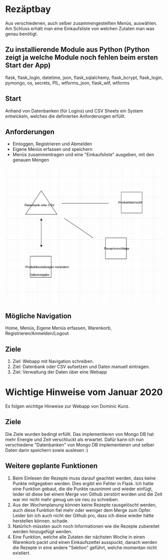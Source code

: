 # Rezäptbay

Aus verschiedenen, auch selber zusammengestellten Menüs, auswählen. Am Schluss erhält man eine Einkaufsliste von welchen Zutaten man was genau benötigt.

## Zu installierende Module aus Python (Python zeigt ja welche Module noch fehlen beim ersten Start der App)
flask,
 flask_login,
 datetime,
 json,
 flask_sqlalchemy,
 flask_bcrypt,
 flask_login,
 pymongo,
 os,
 secrets,
 PIL,
 wtforms_json,
 flask_wtf,
 wtforms

## Start

Anhand von Datenbanken (für Logins) und CSV Sheets ein System entwickeln, welches die definierten Anforderungen erfüllt.

## Anforderungen

- Einloggen, Registrieren und Abmelden
- Eigene Menüs erfassen und speichern
- Menüs zusammentragen und eine "Einkaufsliste" ausgeben, mit den genauen Mengen

![alt text](https://github.com/Dodorus/PROG2/blob/master/pages.png)

## Mögliche Navigation

Home, Menüs, Eigene Menüs erfassen, Warenkorb, Registrieren/Anmelden/Logout

## Ziele

1. Ziel: Webapp mit Navigation schreiben.
2. Ziel: Datenbank oder CSV aufsetzen und Daten manuell eintragen.
3. Ziel: Verwaltung der Daten über eine Webapp

# Wichtige Hinweise vom Januar 2020

Es folgen wichtige Hinweise zur Webapp von Dominic Kunz.

## Ziele

Die Ziele wurden bedingt erfüllt. Das implementieren von Mongo DB hat mehr Energie und Zeit verschluckt als erwartet. Dafür kann ich nun verschiedene "Datenbanken" von Mongo DB implementieren und selber Daten darin speichern sowie auslesen :)

## Weitere geplante Funktionen

1. Beim Einlesen der Rezepte muss darauf geachtet werden, dass keine Punkte mitgegeben werden. Dies ergibt ein Fehler in Flask. Ich hatte eine Funktion gebaut, die die Punkte rausnimmt und wieder einfügt, leider ist diese bei einem Merge von Github zerstört worden und die Zeit war mir nicht mehr genug um sie neu zu schreiben.
2. Aus der Wochenplanung können keine Rezepte rausgelöscht werden, auch diese Funktion fiel mehr oder weniger dem Merge zum Opfer. Leider bin ich auch nicht der Github pro, dass ich diese wieder hätte herstellen können. schade.
3. Natürlich müssten auch noch Informationen wie die Rezepte zubereitet werden hinzugefügt werden.
4. Eine Funktion, welche alle Zutaten der nächsten Woche in einen Warenkorb packt und einen Einkaufszettel ausspuckt, danach werden die Rezepte in eine andere "Sektion" geführt, welche momentan nicht existiert.
